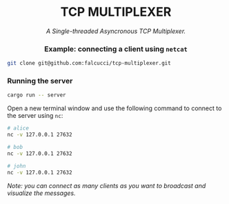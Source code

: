 <div align="center">

# TCP MULTIPLEXER

_A Single-threaded Asyncronous TCP Multiplexer._

### Example: connecting a client using `netcat`

</div>

```bash
git clone git@github.com:falcucci/tcp-multiplexer.git
```

### Running the server

```bash
cargo run -- server
```

Open a new terminal window and use the following command to connect to the server using `nc`:

```bash
# alice
nc -v 127.0.0.1 27632
```

```bash
# bob
nc -v 127.0.0.1 27632
```

```bash
# john
nc -v 127.0.0.1 27632
```

_Note: you can connect as many clients as you want to broadcast and visualize the messages._
